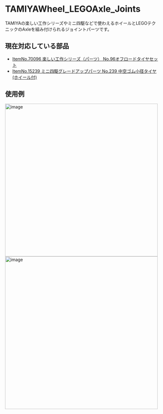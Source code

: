 # TAMIYAWheel_LEGOAxle_Joints
TAMIYAの楽しい工作シリーズやミニ四駆などで使わえるホイールとLEGOテクニックのAxleを組み付けられるジョイントパーツです。

## 現在対応している部品
- [ItemNo.70096 楽しい工作シリーズ（パーツ） No.96オフロードタイヤセット](https://www.tamiya.com/japan/products/70096/index.html)
- [ItemNo.15239 ミニ四駆グレードアップパーツ No.239 中空ゴム小径タイヤ(ホイール付)](https://www.tamiya.com/japan/products/15239/index.html)


## 使用例

<div>
  <img width="500" alt="image" src="https://github.com/henjin0/TAMIYAWheel_LEGOAxle_Joints/assets/6815823/46a789c9-f325-4bf0-9186-351b1fc3f81a">
</div>

<div>
  <img width="500" alt="image" src="https://github.com/henjin0/TAMIYAWheel_LEGOAxle_Joints/assets/6815823/bee27f42-652f-4386-b455-983d76cba6e2">
</div>



